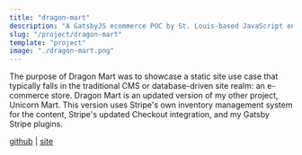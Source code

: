 ```yaml
---
title: "dragon-mart"
description: "A GatsbyJS ecommerce POC by St. Louis-based JavaScript engineer Nathan Beck"
slug: "/project/dragon-mart"
template: "project"
image: "./dragon-mart.png"
---
```


The purpose of Dragon Mart was to showcase a static site use case that typically falls in the traditional CMS or database-driven site realm: an e-commerce store. Dragon Mart is an updated version of my other project, Unicorn Mart. This version uses Stripe's own inventory management system for the content, Stripe's updated Checkout integration, and my Gatsby Stripe plugins.

<a href="https://github.com/njosefbeck/dragon-mart" target="_blank">github</a> | <a href="https://dragon-mart.netlify.com/" target="_blank">site</a>
